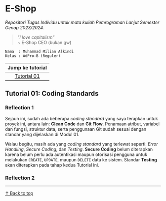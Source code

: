 # E-Shop
*Repositori Tugas Individu untuk mata kuliah Pemrograman Lanjut Semester Genap 2023/2024.*


>_"I love capitalism"_  
~ E-Shop CEO (bukan gw)

```credential
Nama  : Muhammad Milian Alkindi
Kelas : AdPro-B (Reguler)
```

|               Jump ke tutorial               |
|:--------------------------------------------:|
| [Tutorial 01](#tutorial-01-coding-standards) |


## Tutorial 01: Coding Standards
### Reflection 1
Sejauh ini, sudah ada beberapa _coding standard_ yang saya terapkan untuk proyek ini, antara lain:
**Clean Code** dan **Git Flow**. Penamaan atribut, variabel dan fungsi, struktur data, serta penggunaan Git
sudah sesuai dengan standar yang dijelaskan di Modul 01.

Walau begitu, masih ada yang _coding standard_ yang terlewat seperti: _Error Handling_, _Secure Coding_, dan _Testing_.
**Secure Coding** belum diterapkan karena belum perlu ada autentikasi maupun otorisasi pengguna
untuk melakukan `CREATE`, `UPDATE`, maupun `DELETE` data ke sistem. 
Standar **Testing** akan diterapkan pada tahap kedua Tutorial ini.

### Reflection 2

---
[↑ Back to top](#e-shop)